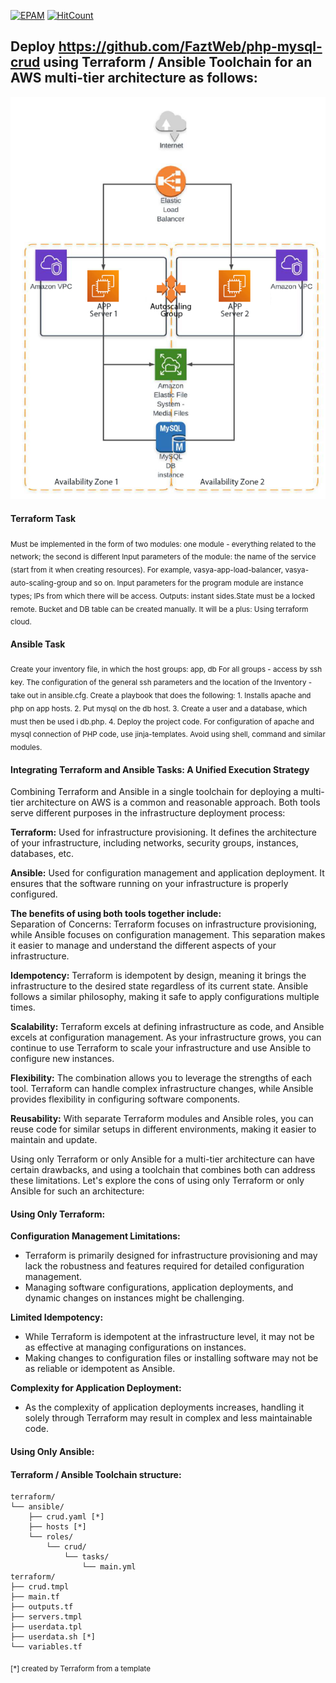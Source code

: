 [![EPAM](https://img.shields.io/badge/Cloud&DevOps%20UA%20Lab%202nd%20Path-Terraform%20%2F%20Ansible%20Task%20(AWS)-orange)](./)
[![HitCount](https://hits.dwyl.com/HarrierPanels/terraform.svg?style=flat&show=unique)](http://hits.dwyl.com/HarrierPanels/terraform)
<br>
## Deploy https://github.com/FaztWeb/php-mysql-crud using Terraform / Ansible Toolchain for an AWS multi-tier architecture as follows:
[![MULTI-TIER](./CRUD-multi-tier.png)](./CRUD-multi-tier.png)
#### Terraform Task
<sub>Must be implemented in the form of two modules: one module - everything related to the network; the second is different
Input parameters of the module: the name of the service (start from it when creating resources). For example, vasya-app-load-balancer, vasya-auto-scaling-group and so on. Input parameters for the program module are instance types; IPs from which there will be access. Outputs: instant sides.State must be a locked remote. Bucket and DB table can be created manually.
It will be a plus: Using terraform cloud.</sub>
#### Ansible Task
<sub>Create your inventory file, in which the host groups: app, db
For all groups - access by ssh key. The configuration of the general ssh parameters and the location of the Inventory - take out in ansible.cfg. Create a playbook that does the following: 1. Installs apache and php on app hosts. 2. Put mysql on the db host. 3. Create a user and a database, which must then be used i db.php. 4. Deploy the project code. For configuration of apache and mysql connection of PHP code, use jinja-templates. Avoid using shell, command and similar modules.</sub>
#### Integrating Terraform and Ansible Tasks: A Unified Execution Strategy
Combining Terraform and Ansible in a single toolchain for deploying a multi-tier architecture on AWS is a common and reasonable approach. Both tools serve different purposes in the infrastructure deployment process:

**Terraform:** Used for infrastructure provisioning. It defines the architecture of your infrastructure, including networks, security groups, instances, databases, etc.

**Ansible:** Used for configuration management and application deployment. It ensures that the software running on your infrastructure is properly configured.

**The benefits of using both tools together include:**<br>
Separation of Concerns: Terraform focuses on infrastructure provisioning, while Ansible focuses on configuration management. This separation makes it easier to manage and understand the different aspects of your infrastructure.

**Idempotency:** Terraform is idempotent by design, meaning it brings the infrastructure to the desired state regardless of its current state. Ansible follows a similar philosophy, making it safe to apply configurations multiple times.

**Scalability:** Terraform excels at defining infrastructure as code, and Ansible excels at configuration management. As your infrastructure grows, you can continue to use Terraform to scale your infrastructure and use Ansible to configure new instances.

**Flexibility:** The combination allows you to leverage the strengths of each tool. Terraform can handle complex infrastructure changes, while Ansible provides flexibility in configuring software components.

**Reusability:** With separate Terraform modules and Ansible roles, you can reuse code for similar setups in different environments, making it easier to maintain and update.

Using only Terraform or only Ansible for a multi-tier architecture can have certain drawbacks, and using a toolchain that combines both can address these limitations. Let's explore the cons of using only Terraform or only Ansible for such an architecture:
#### Using Only Terraform:
**Configuration Management Limitations:**
- Terraform is primarily designed for infrastructure provisioning and may lack the robustness and features required for detailed configuration management.
- Managing software configurations, application deployments, and dynamic changes on instances might be challenging.

**Limited Idempotency:**
- While Terraform is idempotent at the infrastructure level, it may not be as effective at managing configurations on instances.
- Making changes to configuration files or installing software may not be as reliable or idempotent as Ansible.

**Complexity for Application Deployment:**
- As the complexity of application deployments increases, handling it solely through Terraform may result in complex and less maintainable code.
#### Using Only Ansible:

#### Terraform / Ansible Toolchain structure:
```
terraform/
└── ansible/
    ├── crud.yaml [*]
    ├── hosts [*]
    └── roles/
        └── crud/
            └── tasks/
                └── main.yml
terraform/
├── crud.tmpl
├── main.tf
├── outputs.tf
├── servers.tmpl
├── userdata.tpl
├── userdata.sh [*]
└── variables.tf
```
<sub>[*] created by Terraform from a template</sub>


